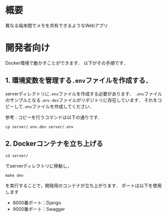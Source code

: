 # 概要
異なる端末間でメモを共有できるようなWebアプリ


# 開発者向け
Docker環境で動かすことができます．
以下がその手順です．

## 1. 環境変数を管理する`.env`ファイルを作成する．
serverディレクトリに`.env`ファイルを作成する必要があります．
`.env`ファイルのサンプルとなる`.env.dev`ファイルがリポジトリに存在しています．
それをコピーして`.env`ファイルを作成してください．

参考 : コピーを行うコマンドは以下の通りです．
```
cp server/.env.dev server/.env
```

## 2. Dockerコンテナを立ち上げる
```
cd server/
```
でserverディレクトリに移動し，
```
make dev
```
を実行することで，開発用のコンテナが立ち上がります．
ポートは以下を使用します
- 8000番ポート：Django
- 9000番ポート：Swagger
